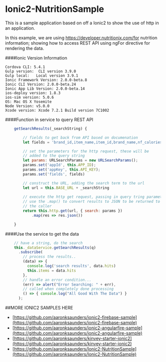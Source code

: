 # Ionic2-NutritionSample

This is a sample application based on off a Ionic2 to show the use of http in an application. 

In this example, we are using https://developer.nutritionix.com/for nutrition information; showing how to access REST API using ngFor directive for rendering the data.

####Ionic Version Information
```
Cordova CLI: 5.4.1
Gulp version:  CLI version 3.9.0
Gulp local:   Local version 3.9.1
Ionic Framework Version: 2.0.0-beta.8
Ionic CLI Version: 2.0.0-beta.24
Ionic App Lib Version: 2.0.0-beta.14
ios-deploy version: 1.8.3
ios-sim version: 5.0.6
OS: Mac OS X Yosemite
Node Version: v5.0.0
Xcode version: Xcode 7.2.1 Build version 7C1002
```

####Function in service to query REST API
```javascript
    getSearchResults(_searchString) {

        // fields to get back from API based on documenation
        let fields = 'brand_id,item_name,item_id,brand_name,nf_calories,nf_total_fat';

        // set the parameters for the http request, these will be 
        // added to the query string
        let params: URLSearchParams = new URLSearchParams();
        params.set('appId', this.APP_ID);
        params.set('appKey', this.API_KEY);
        params.set('fields', fields)

        // construct the URL, adding the search term to the url
        let url = this.BASE_URL + _searchString
        
        // execute the http get request, passing in query tring parameters
        // use the .map() to convert results to JSON to be returned to
        // the caller
        return this.http.get(url, { search: params })
            .map(res => res.json())

    }
```

####Use the service to get the data
```javascript
    // have a string, do the search
    this._dataService.getSearchResults(q)
      .subscribe(
        // process the results..
        (data) => {
          console.log('search results', data.hits)
          this.items = data.hits
        },
        // handle an error condition...
        (err) => alert("Error Searching: " + err),
        // called when completely done processing
        () => { console.log("All Good With The Data") }
      );
```
##MORE IONIC2 SAMPLES HERE
- [https://github.com/aaronksaunders/ionic2-firebase-sample](https://github.com/aaronksaunders/ionic2-firebase-sample)
- [https://github.com/aaronksaunders/ionic2-angularfire-sample](https://github.com/aaronksaunders/ionic2-angularfire-sample)
- [https://github.com/aaronksaunders/kinvey-starter-ionic2](https://github.com/aaronksaunders/kinvey-starter-ionic2)
- [https://github.com/aaronksaunders/Ionic2-NutritionSample](https://github.com/aaronksaunders/Ionic2-NutritionSample)
